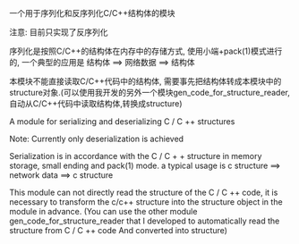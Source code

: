 一个用于序列化和反序列化C/C++结构体的模块

注意: 目前只实现了反序列化

序列化是按照C/C++的结构体在内存中的存储方式, 使用小端+pack(1)模式进行的, 一个典型的应用是 结构体 ==> 网络数据 ==> 结构体


本模块不能直接读取C/C++代码中的结构体, 需要事先把结构体转成本模块中的structure对象.(可以使用我开发的另外一个模块gen_code_for_structure_reader, 自动从C/C++代码中读取结构体,转换成structure)


A module for serializing and deserializing C / C ++ structures

Note: Currently only deserialization is achieved

Serialization is in accordance with the C / C + + structure in memory storage, small ending and pack(1) mode. a typical usage is c structure ==> network data ==> c structure

This module can not directly read the structure of the C / C ++ code, it is necessary to transform the c/c++ structure into the structure object in the module in advance. (You can use the other module gen_code_for_structure_reader that I developed to automatically read the structure from C / C ++ code And converted into structure)
